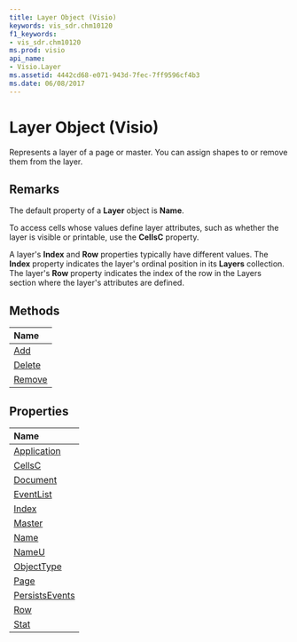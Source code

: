```yaml
---
title: Layer Object (Visio)
keywords: vis_sdr.chm10120
f1_keywords:
- vis_sdr.chm10120
ms.prod: visio
api_name:
- Visio.Layer
ms.assetid: 4442cd68-e071-943d-7fec-7ff9596cf4b3
ms.date: 06/08/2017
---
```



# Layer Object (Visio)

Represents a layer of a page or master. You can assign shapes to or remove them from the layer.


## Remarks

The default property of a  **Layer** object is **Name**.

To access cells whose values define layer attributes, such as whether the layer is visible or printable, use the  **CellsC** property.

A layer's  **Index** and **Row** properties typically have different values. The **Index** property indicates the layer's ordinal position in its **Layers** collection. The layer's **Row** property indicates the index of the row in the Layers section where the layer's attributes are defined.


## Methods



|**Name**|
|:-----|
|[Add](http://msdn.microsoft.com/library/6e1bd140-426e-cb2d-b883-17ac07117137%28Office.15%29.aspx)|
|[Delete](http://msdn.microsoft.com/library/817a06fd-f249-d17a-3f8c-6c132ec38823%28Office.15%29.aspx)|
|[Remove](http://msdn.microsoft.com/library/d46c814b-1937-de81-de1b-e670667920c2%28Office.15%29.aspx)|

## Properties



|**Name**|
|:-----|
|[Application](http://msdn.microsoft.com/library/addba1f4-29c0-e0d1-cf54-c8275a24cc15%28Office.15%29.aspx)|
|[CellsC](http://msdn.microsoft.com/library/da7de08d-e492-a74d-a5de-139a32798deb%28Office.15%29.aspx)|
|[Document](http://msdn.microsoft.com/library/c476f069-f6da-778c-bc49-f53eed4df503%28Office.15%29.aspx)|
|[EventList](http://msdn.microsoft.com/library/cab89bdc-011c-3b2b-a372-9bbbce13c8da%28Office.15%29.aspx)|
|[Index](http://msdn.microsoft.com/library/0a5d5637-7b93-f534-de65-c7fe230a6923%28Office.15%29.aspx)|
|[Master](http://msdn.microsoft.com/library/67d6adca-1f70-a92c-c1ce-cc14a7b6aef0%28Office.15%29.aspx)|
|[Name](http://msdn.microsoft.com/library/4026742c-26e9-2632-dd8b-21021333fcf6%28Office.15%29.aspx)|
|[NameU](http://msdn.microsoft.com/library/fb1d5223-d080-1600-cc6e-f4a569e3feef%28Office.15%29.aspx)|
|[ObjectType](http://msdn.microsoft.com/library/3dec4952-1fd8-a6e5-d8f0-537170a76e52%28Office.15%29.aspx)|
|[Page](http://msdn.microsoft.com/library/7b49a510-e080-55cc-c793-24519cddb077%28Office.15%29.aspx)|
|[PersistsEvents](http://msdn.microsoft.com/library/aa50ce5b-1f53-981b-7a1f-d6a1a6ee05d5%28Office.15%29.aspx)|
|[Row](http://msdn.microsoft.com/library/2dda9952-986d-1600-928c-e11da0f8235d%28Office.15%29.aspx)|
|[Stat](http://msdn.microsoft.com/library/f561aba4-b6be-642c-490d-a4cd137c3607%28Office.15%29.aspx)|

